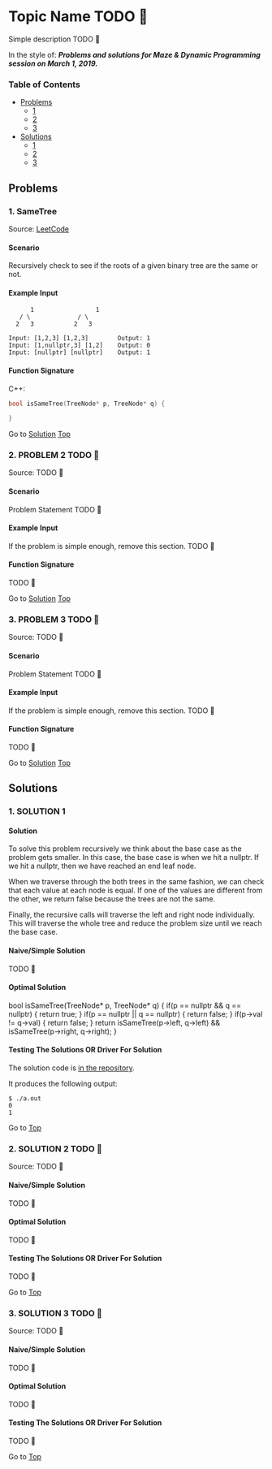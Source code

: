 <!-- Don't remove -->
<a name="top"/>

# Topic Name TODO :bug:

Simple description TODO :bug:

In the style of:
***Problems and solutions for Maze & Dynamic Programming session on March 1, 2019.***

### Table of Contents

* [Problems](#problems)
  * [1](#p1)
  * [2](#p2)
  * [3](#p3)
* [Solutions](#solutions)
  * [1](#s1)
  * [2](#s2)
  * [3](#s3)

<!-- Don't remove -->
<a name="problems"/>

## Problems

<a name="p1"/>

### 1. SameTree

Source: [LeetCode](https://leetcode.com/problems/same-tree/)

#### Scenario

Recursively check to see if the roots of a given binary tree are the same or not.

#### Example Input

	      1	            	1
       / \             / \
      2   3           2   3

```
Input: [1,2,3] [1,2,3]        Output: 1
Input: [1,nullptr,3] [1,2]    Output: 0
Input: [nullptr] [nullptr]    Output: 1

```
#### Function Signature

C++:

```c++
bool isSameTree(TreeNode* p, TreeNode* q) {
    
}
```

<!-- Don't remove -->
Go to [Solution](#s1)   [Top](#top)

<!-- Don't remove -->
<a name="p2"/>

### 2. PROBLEM 2 TODO :bug:

Source: TODO :bug:

#### Scenario

Problem Statement TODO :bug:

#### Example Input

If the problem is simple enough, remove this section. TODO :bug:

#### Function Signature

TODO :bug:

<!-- Don't remove -->
Go to [Solution](#s2)   [Top](#top)

<!-- Don't remove -->
<a name="p3"/>

### 3. PROBLEM 3 TODO :bug:

Source: TODO :bug:

#### Scenario

Problem Statement TODO :bug:

#### Example Input

If the problem is simple enough, remove this section. TODO :bug:

#### Function Signature

TODO :bug:

<!-- Don't remove -->
Go to [Solution](#s3)   [Top](#top)

<!-- Don't remove -->
<a name="solutions"/>

## Solutions

<!-- Don't remove -->
<a name="s1"/>

### 1. SOLUTION 1

#### Solution

To solve this problem recursively we think about the base case as the
problem gets smaller. In this case, the base case is when we hit a 
nullptr. If we hit a nullptr, then we have reached an end leaf node.

When we traverse through the both trees in the same fashion, we can
check that each value at each node is equal. If one of the values are
different from the other, we return false because the trees are not
the same.

Finally, the recursive calls will traverse the left and right node
individually. This will traverse the whole tree and reduce the problem 
size until we reach the base case. 

#### Naive/Simple Solution

TODO :bug:

#### Optimal Solution

bool isSameTree(TreeNode* p, TreeNode* q) {
    if(p == nullptr && q == nullptr) {
        return true;
    }
    if(p == nullptr || q == nullptr) {
        return false;
    }
    if(p->val != q->val) {
        return false;
    }
    return isSameTree(p->left, q->left) && isSameTree(p->right, q->right);
}

#### Testing The Solutions OR Driver For Solution

The solution code is [in the repository](https://github.com/UWB-ACM/CTCI/2021-01-Winter/3_graph_traversal/sametree/SameTree.cpp).

It produces the following output:

```console
$ ./a.out
0
1
```

<!-- Don't remove -->
Go to [Top](#top)

<!-- Don't remove -->
<a name="s2"/>

### 2. SOLUTION 2 TODO :bug:

Source: TODO :bug:

#### Naive/Simple Solution

TODO :bug:

#### Optimal Solution

TODO :bug:

#### Testing The Solutions OR Driver For Solution

TODO :bug:

<!-- Don't remove -->
Go to [Top](#top)

<!-- Don't remove -->
<a name="s3"/>

### 3. SOLUTION 3 TODO :bug:

Source: TODO :bug:

#### Naive/Simple Solution 

TODO :bug:

#### Optimal Solution

TODO :bug:

#### Testing The Solutions OR Driver For Solution

TODO :bug:

<!-- Don't remove -->
Go to [Top](#top)
